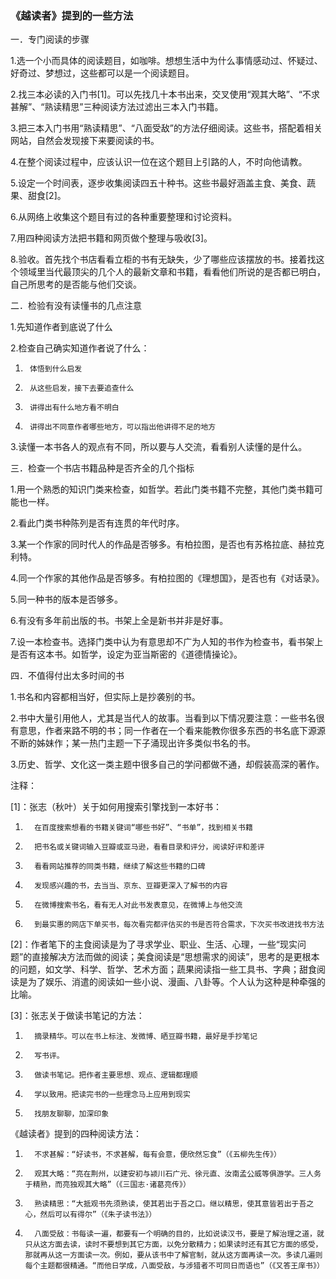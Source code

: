 ### 《越读者》提到的一些方法  
一．专门阅读的步骤

1.选一个小而具体的阅读题目，如咖啡。想想生活中为什么事情感动过、怀疑过、好奇过、梦想过，这些都可以是一个阅读题目。

2.找三本必读的入门书[1]。可以先找几十本书出来，交叉使用“观其大略”、“不求甚解”、“熟读精思”三种阅读方法过滤出三本入门书籍。

3.把三本入门书用“熟读精思”、“八面受敌”的方法仔细阅读。这些书，搭配着相关网站，自然会发现接下来要阅读的书。

4.在整个阅读过程中，应该认识一位在这个题目上引路的人，不时向他请教。

5.设定一个时间表，逐步收集阅读四五十种书。这些书最好涵盖主食、美食、蔬果、甜食[2]。

6.从网络上收集这个题目有过的各种重要整理和讨论资料。

7.用四种阅读方法把书籍和网页做个整理与吸收[3]。

8.验收。首先找个书店看看立柜的书有无缺失，少了哪些应该摆放的书。接着找这个领域里当代最顶尖的几个人的最新文章和书籍，看看他们所说的是否都已明白，自己所思考的是否能与他们交谈。

 

二．检验有没有读懂书的几点注意

1.先知道作者到底说了什么

2.检查自己确实知道作者说了什么：

1)      体悟到什么启发

2)      从这些启发，接下去要追查什么

3)      讲得出有什么地方看不明白

4)      讲得出不同意作者哪些地方，可以指出他讲得不足的地方

3.读懂一本书各人的观点有不同，所以要与人交流，看看别人读懂的是什么。

 

三．检查一个书店书籍品种是否齐全的几个指标

1.用一个熟悉的知识门类来检查，如哲学。若此门类书籍不完整，其他门类书籍可能也一样。

2.看此门类书种陈列是否有连贯的年代时序。

3.某一个作家的同时代人的作品是否够多。有柏拉图，是否也有苏格拉底、赫拉克利特。

4.同一个作家的其他作品是否够多。有柏拉图的《理想国》，是否也有《对话录》。

5.同一种书的版本是否够多。

6.有没有多年前出版的书。书架上全是新书并非是好事。

7.设一本检查书。选择门类中认为有意思却不广为人知的书作为检查书，看书架上是否有这本书。如哲学，设定为亚当斯密的《道德情操论》。

 

四．不值得付出太多时间的书

1.书名和内容都相当好，但实际上是抄袭别的书。

2.书中大量引用他人，尤其是当代人的故事。当看到以下情况要注意：一些书名很有意思，作者来路不明的书；同一作者在一个看来能教你很多东西的书名底下源源不断的姊妹作；某一热门主题一下子涌现出许多类似书名的书。

3.历史、哲学、文化这一类主题中很多自己的学问都做不通，却假装高深的著作。

 

注释：

[1]：张志（秋叶）关于如何用搜索引擎找到一本好书：

1.       在百度搜索想看的书籍关键词“哪些书好”、“书单”，找到相关书籍

2.       把书名或关键词输入豆瓣或亚马逊，看看目录和评分，阅读好评和差评

3.       看看网站推荐的同类书籍，继续了解这些书籍的口碑

4.       发现感兴趣的书，去当当、京东、豆瓣更深入了解书的内容

5.       在微博搜索书名，看有无人对此书发表意见，在微博上与他交流

6.       到最实惠的网店下单买书，每次看完都评估买的书是否符合需求，下次买书改进找书方法

[2]：作者笔下的主食阅读是为了寻求学业、职业、生活、心理，一些“现实问题”的直接解决方法而做的阅读；美食阅读是“思想需求的阅读”，思考的是更根本的问题，如文学、科学、哲学、艺术方面；蔬果阅读指一些工具书、字典；甜食阅读是为了娱乐、消遣的阅读如一些小说、漫画、八卦等。个人认为这种是种牵强的比喻。

[3]：张志关于做读书笔记的方法：

1.       摘录精华。可以在书上标注、发微博、晒豆瓣书籍，最好是手抄笔记

2.       写书评。

3.       做读书笔记。把作者主要思想、观点、逻辑都理顺

4.       学以致用。把读完书的一些理念马上应用到现实

5.       找朋友聊聊，加深印象

《越读者》提到的四种阅读方法：

1.       不求甚解：“好读书，不求甚解，每有会意，便欣然忘食”（《五柳先生传》）

2.       观其大略：“亮在荆州，以建安初与颍川石广元、徐元直、汝南孟公威等俱游学。三人务于精熟，而亮独观其大略”（《三国志·诸葛亮传》）

3.       熟读精思：“大抵观书先须熟读，使其若出于吾之口。继以精思，使其意皆若出于吾之心，然后可以有得尔”（《朱子读书法》）

4.       八面受敌：书每读一遍，都要有一个明确的目的，比如说读汉书，要是了解治理之道，就只从这方面去读，读时不要想到其它方面，以免分散精力；如果读时还有其它方面的感受，那就再从这一方面读一次。例如，要从该书中了解官制，就从这方面再读一次。多读几遍则每个主题都很精通。“而他日学成，八面受敌，与涉猎者不可同日而语也”（《又答王庠书》）